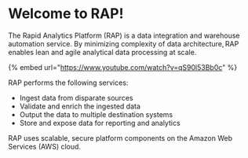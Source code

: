 # Welcome to RAP!

The Rapid Analytics Platform \(RAP\) is a data integration and warehouse automation service.  By minimizing complexity of data architecture, ​RAP enables lean and agile analytical data processing at scale.   

{% embed url="https://www.youtube.com/watch?v=qS90l53Bb0c" %}

RAP performs the following services: 

* Ingest data from disparate sources​ 
* Validate and enrich the ingested data​ 
* Output the data to multiple destination systems​ 
* Store and expose data for reporting and analytics 

RAP uses scalable, secure platform components on the Amazon Web Services \(AWS\) cloud.   

